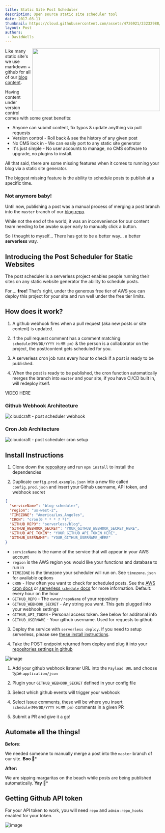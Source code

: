 ```yaml
---
title: Static Site Post Scheduler
description: Open source static site scheduler tool
date: 2017-03-11
thumbnail: https://cloud.githubusercontent.com/assets/4726921/23232988/fdabd3fa-f955-11e6-84bd-c8a939841360.png
layout: Post
authors:
 - DavidWells
---
```


<img align="right" width="415" height="204" src="https://cloud.githubusercontent.com/assets/532272/23386639/779ce26c-fd0c-11e6-9e54-f33281e17719.jpg">

Like many static site's we use markdown + github for all of our [blog content](https://github.com/serverless/blog/).

Having content under version control comes with some great benefits:

- Anyone can submit content, fix typos & update anything via pull requests
- Version control - Roll back & see the history of any given post
- No CMS lock in - We can easily port to any static site generator
- It's just simple - No user accounts to manage, no CMS software to upgrade, no plugins to install.

All that said, there are some missing features when it comes to running your blog via a static site generator.

The biggest missing feature is the ability to schedule posts to publish at a specific time.

### **Not anymore baby!**

Until now, publishing a post was a manual process of merging a post branch into the `master` branch of our [blog repo](https://github.com/serverless/blog/).

While not the end of the world, it was an inconvenience for our content team needing to be awake super early to manually click a button.

So I thought to myself... There has got to be a better way... a better **serverless** way.

## Introducing the Post Scheduler for Static Websites

The post scheduler is a serverless project enables people running their sites on any static website generator the ability to schedule posts.

For.... **free!** That's right, under the generous free tier of AWS you can deploy this project for your site and run well under the free tier limits.

## How does it work?

1. A github webhook fires when a pull request (aka new posts or site content) is updated.

2. If the pull request comment has a comment matching `schedule(MM/DD/YYYY H:MM pm)` & the person is a collaborator on the project, the post/content gets scheduled for you.

3. A serverless cron job runs every hour to check if a post is ready to be published.

4. When the post is ready to be published, the cron function automatically merges the branch into `master` and your site, if you have CI/CD built in, will redeploy itself.

VIDEO HERE

### Github Webhook Architecture

![cloudcraft - post scheduler webhook](https://cloud.githubusercontent.com/assets/532272/23387076/2e7960b2-fd0f-11e6-88da-49517b27d8ae.png)

### Cron Job Architecture

![cloudcraft - post scheduler cron setup](https://cloud.githubusercontent.com/assets/532272/23388042/e129772e-fd14-11e6-96ca-ff23a019a51e.png)

## Install Instructions

1. Clone down the [repository](https://github.com/serverless/post-scheduler/) and run `npm install` to install the dependencies

2. Duplicate `config.prod.example.json` into a new file called `config.prod.json` and insert your Github username, API token, and webhook secret

  ```json
  {
    "serviceName": "blog-scheduler",
    "region": "us-west-2",
    "TIMEZONE": "America/Los_Angeles",
    "CRON": "cron(0 * * * ? *)",
    "GITHUB_REPO": "serverless/blog",
    "GITHUB_WEBHOOK_SECRET": "YOUR_GITHUB_WEBHOOK_SECRET_HERE",
    "GITHUB_API_TOKEN": "YOUR_GITHUB_API_TOKEN_HERE",
    "GITHUB_USERNAME": "YOUR_GITHUB_USERNAME_HERE"
  }
  ```

  - `serviceName` is the name of the service that will appear in your AWS account
  - `region` is the AWS region you would like your functions and database to run in
  - `TIMEZONE` is the timezone your scheduler will run on. See `timezone.json` for available options
  - `CRON` - How often you want to check for scheduled posts. See the [AWS cron docs](http://docs.aws.amazon.com/AmazonCloudWatch/latest/events/ScheduledEvents.html) or [serverless `schedule` docs](https://serverless.com/framework/docs/providers/aws/events/schedule/) for more information. Default: every hour on the hour
  - `GITHUB_REPO` - The `owner/repoName` of your repository
  - `GITHUB_WEBHOOK_SECRET` - Any string you want. This gets plugged into your webhook settings
  - `GITHUB_API_TOKEN` - Personal access token. See below for additonal info
  - `GITHUB_USERNAME` - Your github username. Used for requests to github

3. Deploy the service with `serverless deploy`. If you need to setup serverless, please see [these install instructions](https://github.com/serverless/serverless#quick-start).

4. Take the POST endpoint returned from deploy and plug it into your [repositories settings in github](https://youtu.be/b_DVXgiByec?t=1m9s)

  ![image](https://cloud.githubusercontent.com/assets/532272/23144203/e0dada50-f77a-11e6-8da3-7bdbcaf8f2a0.png)

  1. Add your github webhook listener URL into the `Payload URL` and choose type `application/json`

  2. Plugin your `GITHUB_WEBHOOK_SECRET` defined in your config file

  3. Select which github events will trigger your webhook

  4. Select Issue comments, these will be where you insert `schedule(MM/DD/YYYY H:MM pm)` comments in a given PR

5. Submit a PR and give it a go!

## Automate all the things!

**Before:**

We needed someone to manually merge a post into the `master` branch of our site. **Boo 🙈***

**After:**

We are sipping margaritas on the beach while posts are being published automatically. **Yay 🎉***

## Getting Github API token

For your API token to work, you will need `repo` and `admin:repo_hooks` enabled for your token.

![image](https://cloud.githubusercontent.com/assets/532272/23635398/77910974-0284-11e7-9102-58ff6ad26202.png)

